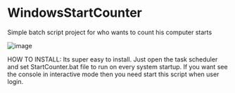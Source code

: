 # WindowsStartCounter
Simple batch script project for who wants to count his computer starts

![image](https://github.com/alisariaslan/WindowsStartCounter/assets/125967344/5e76cc38-3763-4cb9-a91e-859bbfc77fbb)

HOW TO INSTALL:
Its super easy to install. Just open the task scheduler and set StartCounter.bat file to run on every system startup.
If you want see the console in interactive mode then you need start this script when user login.
